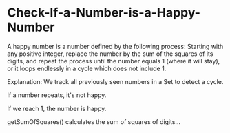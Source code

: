 # Check-If-a-Number-is-a-Happy-Number
A happy number is a number defined by the following process: Starting with any positive integer, replace the number by the sum of the squares of its digits, and repeat the process until the number equals 1 (where it will stay), or it loops endlessly in a cycle which does not include 1.

Explanation:
We track all previously seen numbers in a Set to detect a cycle.

If a number repeats, it's not happy.

If we reach 1, the number is happy.

getSumOfSquares() calculates the sum of squares of digits...
